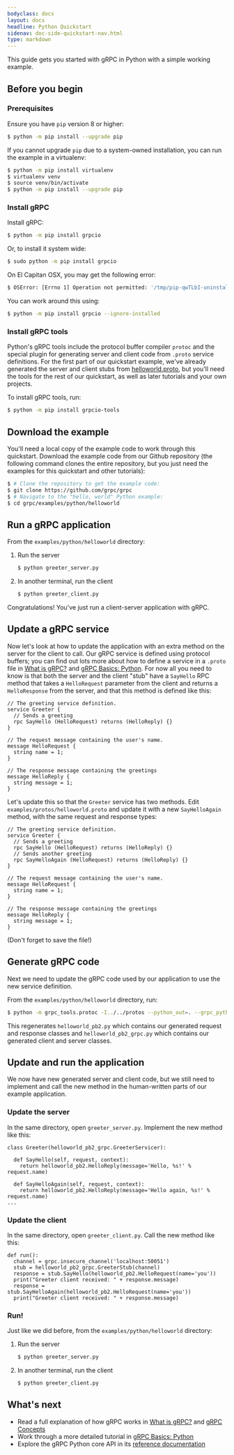 ```yaml
---
bodyclass: docs
layout: docs
headline: Python Quickstart
sidenav: doc-side-quickstart-nav.html
type: markdown
---
```

<p class="lead">This guide gets you started with gRPC in Python with a simple
working example.</p>

<div id="toc"></div>

## Before you begin

### Prerequisites

Ensure you have `pip` version 8 or higher:

```sh
$ python -m pip install --upgrade pip
```

If you cannot upgrade `pip` due to a system-owned installation, you can
run the example in a virtualenv:

```sh
$ python -m pip install virtualenv
$ virtualenv venv
$ source venv/bin/activate
$ python -m pip install --upgrade pip
```

### Install gRPC

Install gRPC:

```sh
$ python -m pip install grpcio
```

Or, to install it system wide:

```sh
$ sudo python -m pip install grpcio
```

On El Capitan OSX, you may get the following error:

```sh
$ OSError: [Errno 1] Operation not permitted: '/tmp/pip-qwTLbI-uninstall/System/Library/Frameworks/Python.framework/Versions/2.7/Extras/lib/python/six-1.4.1-py2.7.egg-info'
```

You can work around this using:

```sh
$ python -m pip install grpcio --ignore-installed
```

### Install gRPC tools

Python's gRPC tools include the protocol buffer compiler `protoc` and the
special plugin for generating server and client code from `.proto` service
definitions. For the first part of our quickstart example, we've already
generated the server and client stubs from
[helloworld.proto](https://github.com/grpc/grpc/tree/{{site.data.config.grpc_release_branch}}/examples/protos/helloworld.proto),
but you'll need the tools for the rest of our quickstart, as well as later
tutorials and your own projects.

To install gRPC tools, run:

```sh
$ python -m pip install grpcio-tools
```

## Download the example

You'll need a local copy of the example code to work through this quickstart.
Download the example code from our Github repository (the following command
clones the entire repository, but you just need the examples for this quickstart
and other tutorials):

```sh
$ # Clone the repository to get the example code:
$ git clone https://github.com/grpc/grpc
$ # Navigate to the "hello, world" Python example:
$ cd grpc/examples/python/helloworld
```

## Run a gRPC application

From the `examples/python/helloworld` directory:

1. Run the server

   ```sh
   $ python greeter_server.py
   ```

2. In another terminal, run the client

   ```sh
   $ python greeter_client.py
   ```

Congratulations! You've just run a client-server application with gRPC.

## Update a gRPC service

Now let's look at how to update the application with an extra method on the
server for the client to call. Our gRPC service is defined using protocol
buffers; you can find out lots more about how to define a service in a `.proto`
file in [What is gRPC?]() and [gRPC Basics: Python][]. For now all you need
to know is that both the server and the client "stub" have a `SayHello` RPC
method that takes a `HelloRequest` parameter from the client and returns a
`HelloResponse` from the server, and that this method is defined like this:


```
// The greeting service definition.
service Greeter {
  // Sends a greeting
  rpc SayHello (HelloRequest) returns (HelloReply) {}
}

// The request message containing the user's name.
message HelloRequest {
  string name = 1;
}

// The response message containing the greetings
message HelloReply {
  string message = 1;
}
```

Let's update this so that the `Greeter` service has two methods. Edit
`examples/protos/helloworld.proto` and update it with a new `SayHelloAgain`
method, with the same request and response types:

```
// The greeting service definition.
service Greeter {
  // Sends a greeting
  rpc SayHello (HelloRequest) returns (HelloReply) {}
  // Sends another greeting
  rpc SayHelloAgain (HelloRequest) returns (HelloReply) {}
}

// The request message containing the user's name.
message HelloRequest {
  string name = 1;
}

// The response message containing the greetings
message HelloReply {
  string message = 1;
}
```

(Don't forget to save the file!)

## Generate gRPC code

Next we need to update the gRPC code used by our application to use the new
service definition. 

From the `examples/python/helloworld` directory, run:

```sh
$ python -m grpc_tools.protoc -I../../protos --python_out=. --grpc_python_out=. ../../protos/helloworld.proto
```

This regenerates `helloworld_pb2.py` which contains our generated request and
response classes and `helloworld_pb2_grpc.py` which contains our generated
client and server classes.

## Update and run the application

We now have new generated server and client code, but we still need to implement
and call the new method in the human-written parts of our example application.

### Update the server

In the same directory, open `greeter_server.py`. Implement the new method like
this:

```
class Greeter(helloworld_pb2_grpc.GreeterServicer):

  def SayHello(self, request, context):
    return helloworld_pb2.HelloReply(message='Hello, %s!' % request.name)

  def SayHelloAgain(self, request, context):
    return helloworld_pb2.HelloReply(message='Hello again, %s!' % request.name)
...
```

### Update the client

In the same directory, open `greeter_client.py`. Call the new method like this:

```
def run():
  channel = grpc.insecure_channel('localhost:50051')
  stub = helloworld_pb2_grpc.GreeterStub(channel)
  response = stub.SayHello(helloworld_pb2.HelloRequest(name='you'))
  print("Greeter client received: " + response.message)
  response = stub.SayHelloAgain(helloworld_pb2.HelloRequest(name='you'))
  print("Greeter client received: " + response.message)
```

### Run!

Just like we did before, from the `examples/python/helloworld` directory:

1. Run the server

   ```sh
   $ python greeter_server.py
   ```

2. In another terminal, run the client

   ```sh
   $ python greeter_client.py
   ```

## What's next

- Read a full explanation of how gRPC works in [What is gRPC?](../guides/)
  and [gRPC Concepts](../guides/concepts.html)
- Work through a more detailed tutorial in [gRPC Basics: Python][]
- Explore the gRPC Python core API in its [reference
  documentation](http://www.grpc.io/grpc/python/)

[helloworld.proto]:../protos/helloworld.proto
[gRPC Basics: Python]:../tutorials/basic/python.html

